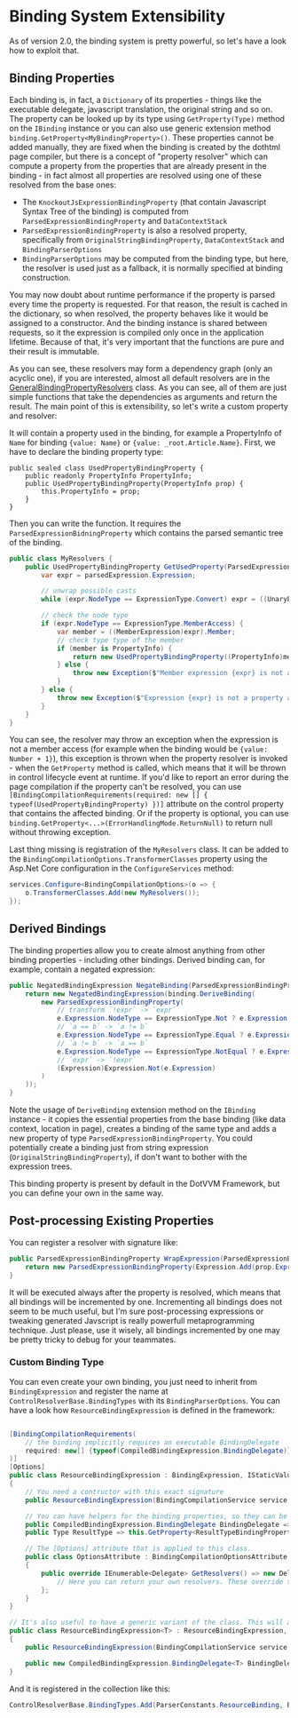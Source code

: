 # Binding System Extensibility

As of version 2.0, the binding system is pretty powerful, so let's have a look how to exploit that.

## Binding Properties

Each binding is, in fact, a `Dictionary` of its properties - things like the executable delegate, javascript translation, the original string and so on. The property can be looked up by its type using `GetProperty(Type)` method on the `IBinding` instance or you can also use generic extension method `binding.GetProperty<MyBindingProperty>()`. These properties cannot be added manually, they are fixed when the binding is created by the dothtml page compiler, but there is a concept of "property resolver" which can compute a property from the properties that are already present in the binding - in fact almost all properties are resolved using one of these resolved from the base ones:
* The `KnockoutJsExpressionBindingProperty` (that contain Javascript Syntax Tree of the binding) is computed from `ParsedExpressionBindingProperty` and `DataContextStack`
* `ParsedExpressionBindingProperty` is also a resolved property, specifically from `OriginalStringBindingProperty`, `DataContextStack` and `BindingParserOptions`
* `BindingParserOptions` may be computed from the binding type, but here, the resolver is used just as a fallback, it is normally specified at binding construction.

You may now doubt about runtime performance if the property is parsed every time the property is requested. For that reason, the result is cached in the dictionary, so when resolved, the property behaves like it would be assigned to a constructor. And the binding instance is shared between requests, so it the expression is compiled only once in the application lifetime. Because of that, it's very important that the functions are pure and their result is immutable.

As you can see, these resolvers may form a dependency graph (only an acyclic one), if you are interested, almost all default resolvers are in the [GeneralBindingPropertyResolvers](https://github.com/riganti/dotvvm/blob/master/src/DotVVM.Framework/Compilation/Binding/GeneralBindingPropertyResolvers.cs) class. As you can see, all of them are just simple functions that take the dependencies as arguments and return the result. The main point of this is extensibility, so let's write a custom property and resolver:

It will contain a property used in the binding, for example a PropertyInfo of `Name` for binding `{value: Name}` or `{value: _root.Article.Name}`. First, we have to declare the binding property type:

```CSHARP
public sealed class UsedPropertyBindingProperty {
    public readonly PropertyInfo PropertyInfo;
    public UsedPropertyBindingProperty(PropertyInfo prop) {
        this.PropertyInfo = prop;
    }
}
```

Then you can write the function. It requires the `ParsedExpressionBidningProperty` which contains the parsed semantic tree of the binding.

```cs
public class MyResolvers {
    public UsedPropertyBindingProperty GetUsedProperty(ParsedExpressionBindingProperty parsedExpression) {
        var expr = parsedExpression.Expression;

        // unwrap possible casts
        while (expr.NodeType == ExpressionType.Convert) expr = ((UnaryExpresssion)expr).Operand;

        // check the node type
        if (expr.NodeType == ExpressionType.MemberAccess) {
            var member = ((MemberExpression)expr).Member;
            // check type type of the member
            if (member is PropertyInfo) {
                return new UsedPropertyBindingProperty((PropertyInfo)member);
            } else {
                throw new Exception($"Member expression {expr} is not a property access.");
            }
        } else {
            throw new Exception($"Expression {expr} is not a property access.");
        }
    }
}
```

You can see, the resolver may throw an exception when the expression is not a member access (for example when the binding would be `{value: Number + 1}`), this exception is thrown when the property resolver is invoked - when the `GetProperty` method is called, which means that it will be thrown in control lifecycle event at runtime. If you'd like to report an error during the page compilation if the property can't be resolved, you can use `[BindingCompilationRequirements(required: new [] { typeof(UsedPropertyBindingProperty) })]` attribute on the control property that contains the affected binding. Or if the property is optional, you can use `binding.GetProperty<...>(ErrorHandlingMode.ReturnNull)` to return null without throwing exception.

Last thing missing is registration of the `MyResolvers` class. It can be added to the `BindingCompilationOptions.TransformerClasses` property using the Asp.Net Core configuration in the `ConfigureServices` method:

```cs
services.Configure<BindingCompilationOptions>(o => {
    o.TransformerClasses.Add(new MyResolvers());
});
```

## Derived Bindings

The binding properties allow you to create almost anything from other binding properties - including other bindings. Derived binding can, for example, contain a negated expression:

```cs
public NegatedBindingExpression NegateBinding(ParsedExpressionBindingProperty e, IBinding binding) {
    return new NegatedBindingExpression(binding.DeriveBinding(
        new ParsedExpressionBindingProperty(
            // transform `!expr` -> `expr`
            e.Expression.NodeType == ExpressionType.Not ? e.Expression.CastTo<UnaryExpression>().Operand :
            // `a == b` -> `a != b`
            e.Expression.NodeType == ExpressionType.Equal ? e.Expression.CastTo<BinaryExpression>().UpdateType(ExpressionType.NotEqual) :
            // `a != b` -> `a == b`
            e.Expression.NodeType == ExpressionType.NotEqual ? e.Expression.CastTo<BinaryExpression>().UpdateType(ExpressionType.Equal) :
            // `expr` -> `!expr`
            (Expression)Expression.Not(e.Expression)
        )
    ));
}
```

Note the usage of `DeriveBinding` extension method on the `IBinding` instance - it copies the essential properties from the base binding (like data context, location in page), creates a binding of the same type and adds a new property of type `ParsedExpressionBindingProperty`. You could potentially create a binding just from string expression (`OriginalStringBindingProperty`), if don't want to bother with the expression trees.

This binding property is present by default in the DotVVM Framework, but you can define your own in the same way.

## Post-processing Existing Properties

You can register a resolver with signature like:

```cs
public ParsedExpressionBindingProperty WrapExpression(ParsedExpressionBindingProperty prop, some other dependencies) {
    return new ParsedExpressionBindingProperty(Expression.Add(prop.Expression, Expression.Contant(1)));
}
```

It will be executed always after the property is resolved, which means that all bindings will be incremented by one. Incrementing all bindings does not seem to be much useful, but I'm sure post-processing expressions or tweaking generated Javscript is really powerfull metaprogramming technique. Just please, use it wisely, all bindings incremented by one may be pretty tricky to debug for your teammates.

### Custom Binding Type

You can even create your own binding, you just need to inherit from `BindingExpression` and register the name at `ControlResolverBase.BindingTypes` with its `BindingParserOptions`. You can have a look how `ResourceBindingExpression` is defined in the framework:

```cs

[BindingCompilationRequirements(
    // the binding implicitly requires an executable BindingDelegate
    required: new[] {typeof(CompiledBindingExpression.BindingDelegate)}
)]
[Options]
public class ResourceBindingExpression : BindingExpression, IStaticValueBinding
{
    // You need a contructor with this exact signature
    public ResourceBindingExpression(BindingCompilationService service, IEnumerable<object> properties) : base(service, properties) { }

    // You can have helpers for the binding properties, so they can be accessed like normal .NET properties
    public CompiledBindingExpression.BindingDelegate BindingDelegate => this.GetProperty<CompiledBindingExpression.BindingDelegate>();
    public Type ResultType => this.GetProperty<ResultTypeBindingProperty>().Type;

    // The [Options] attribute that is applied to this class.
    public class OptionsAttribute : BindingCompilationOptionsAttribute
    {
        public override IEnumerable<Delegate> GetResolvers() => new Delegate[] {
            // Here you can return your own resolvers. These override the default ones from the resolver classes, so you may have a custom parser, translator to Javascript or anything you want.
        };
    }
}

// It's also useful to have a generic variant of the class. This will allow you to use IStaticValueBinding<TResultType> with your binding type
public class ResourceBindingExpression<T> : ResourceBindingExpression, IStaticValueBinding<T>
{
    public ResourceBindingExpression(BindingCompilationService service, IEnumerable<object> properties) : base(service, properties) { }

    public new CompiledBindingExpression.BindingDelegate<T> BindingDelegate => base.BindingDelegate.ToGeneric<T>();
}
```

And it is registered in the collection like this:

```cs
ControlResolverBase.BindingTypes.Add(ParserConstants.ResourceBinding, BindingParserOptions.Create(typeof(ResourceBindingExpression<>)));
```